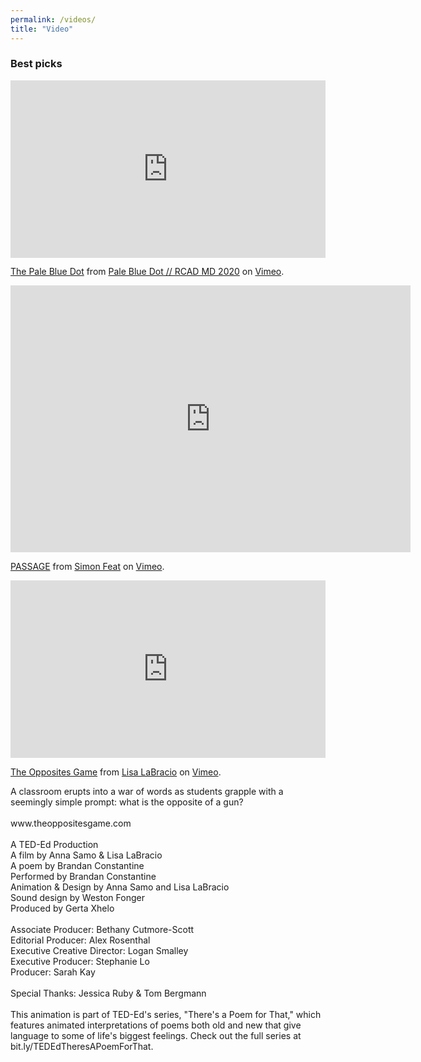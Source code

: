 ```yaml
---
permalink: /videos/
title: "Video"
---
```


### Best picks

<div style="padding:56.25% 0 0 0;position:relative;"><iframe src="https://player.vimeo.com/video/249968820" style="position:absolute;top:0;left:0;width:100%;height:100%;" frameborder="0" allow="autoplay; fullscreen" allowfullscreen></iframe></div><script src="https://player.vimeo.com/api/player.js"></script>
<p><a href="https://vimeo.com/249968820">The Pale Blue Dot</a> from <a href="https://vimeo.com/rcadpalebluedot">Pale Blue Dot // RCAD MD 2020</a> on <a href="https://vimeo.com">Vimeo</a>.</p>

<iframe src="https://player.vimeo.com/video/245391682" width="640" height="427" frameborder="0" allow="autoplay; fullscreen" allowfullscreen></iframe>
<p><a href="https://vimeo.com/245391682">PASSAGE</a> from <a href="https://vimeo.com/simonfeat">Simon Feat</a> on <a href="https://vimeo.com">Vimeo</a>.</p>

<div style="padding:56.25% 0 0 0;position:relative;"><iframe src="https://player.vimeo.com/video/314643521" style="position:absolute;top:0;left:0;width:100%;height:100%;" frameborder="0" allow="autoplay; fullscreen" allowfullscreen></iframe></div><script src="https://player.vimeo.com/api/player.js"></script>
<p><a href="https://vimeo.com/314643521">The Opposites Game</a> from <a href="https://vimeo.com/lisalabra">Lisa LaBracio</a> on <a href="https://vimeo.com">Vimeo</a>.</p>
<p>A classroom erupts into a war of words as students grapple with a seemingly simple prompt: what is the opposite of a gun?<br />
<br />
www.theoppositesgame.com<br />
<br />
A TED-Ed Production<br />
A film by Anna Samo &amp; Lisa LaBracio<br />
A poem by Brandan Constantine <br />
Performed by Brandan Constantine <br />
Animation &amp; Design by Anna Samo and Lisa LaBracio <br />
Sound design by Weston Fonger <br />
Produced by Gerta Xhelo <br />
<br />
Associate Producer: Bethany Cutmore-Scott<br />
Editorial Producer: Alex Rosenthal<br />
Executive Creative Director: Logan Smalley<br />
Executive Producer: Stephanie Lo <br />
Producer: Sarah Kay <br />
<br />
Special Thanks: Jessica Ruby &amp; Tom Bergmann <br />
<br />
This animation is part of TED-Ed&#039;s series, &quot;There&#039;s a Poem for That,&quot; which features animated interpretations of poems both old and new that give language to some of life&#039;s biggest feelings. Check out the full series at bit.ly/TEDEdTheresAPoemForThat.</p>

